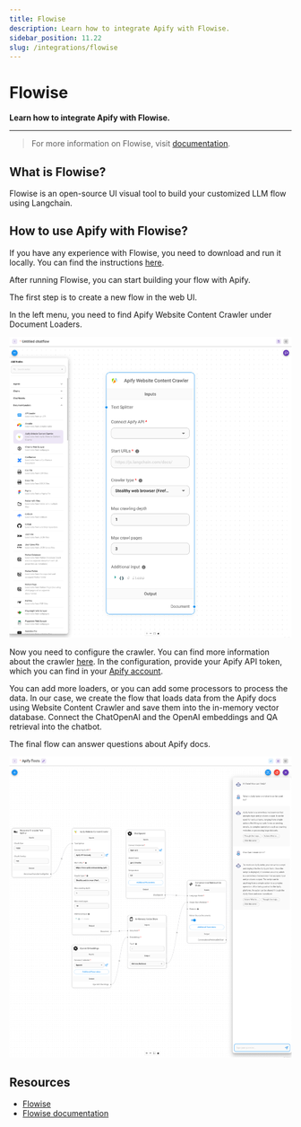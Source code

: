 ```yaml
---
title: Flowise
description: Learn how to integrate Apify with Flowise.
sidebar_position: 11.22
slug: /integrations/flowise
---
```


# Flowise

**Learn how to integrate Apify with Flowise.**

---

> For more information on Flowise, visit [documentation](https://flowiseai.com/).

## What is Flowise?

Flowise is an open-source UI visual tool to build your customized LLM flow using Langchain.

## How to use Apify with Flowise?

If you have any experience with Flowise, you need to download and run it locally.
You can find the instructions [here](https://github.com/FlowiseAI/Flowise#quick-start).

After running Flowise, you can start building your flow with Apify.

The first step is to create a new flow in the web UI.

In the left menu, you need to find Apify Website Content Crawler under Document Loaders.

![Flowise and Apify](images/flowise.png)

Now you need to configure the crawler. You can find more information about the crawler [here](https://apify.com/apify/website-content-crawler).
In the configuration, provide your Apify API token, which you can find in your [Apify account](https://my.apify.com/account#/integrations).

You can add more loaders, or you can add some processors to process the data.
In our case, we create the flow that loads data from the Apify docs using Website Content Crawler and save them into the in-memory vector database.
Connect the ChatOpenAI and the OpenAI embeddings and QA retrieval into the chatbot.

The final flow can answer questions about Apify docs.

![Flowise and Apify](images/flowise-2.png)

## Resources

* [Flowise](https://flowiseai.com/)
* [Flowise documentation](https://github.com/FlowiseAI/Flowise#quick-start)
